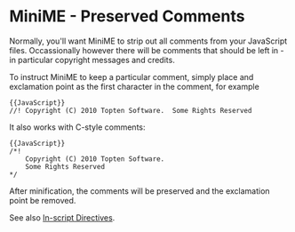 # MiniME - Preserved Comments

Normally, you'll want MiniME to strip out all comments from your JavaScript files. Occassionally
however there will be comments that should be left in - in particular copyright messages and 
credits.

To instruct MiniME to keep a particular comment, simply place and exclamation point as the first
character in the comment, for example

	{{JavaScript}}
	//! Copyright (C) 2010 Topten Software.  Some Rights Reserved
	
It also works with C-style comments:

	{{JavaScript}}
	/*! 
		Copyright (C) 2010 Topten Software.  
		Some Rights Reserved
	*/
	
After minification, the comments will be preserved and the exclamation point be removed.

	   
See also [In-script Directives](usage-directives).
